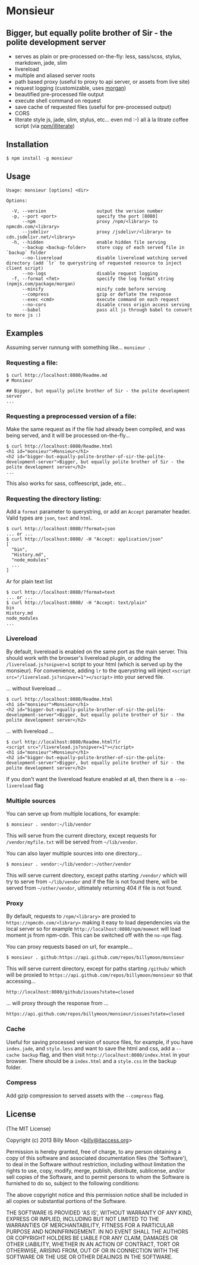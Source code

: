 # Monsieur

## Bigger, but equally polite brother of Sir - the polite development server

- serves as plain or pre-processed on-the-fly: less, sass/scss, stylus, markdown, jade, slim
- livereload
- multiple and aliased server roots
- path based proxy (useful to proxy to api server, or assets from live site)
- request logging (customizable, uses [morgan](npmjs.com/package/morgan))
- beautified pre-processed file output
- execute shell command on request
- save cache of requested files (useful for pre-processed output)
- CORS
- literate style js, jade, slim, stylus, etc... even md :-) all à la litrate coffee script (via [npm/illiterate](https://www.npmjs.com/package/illiterate))

## Installation

    $ npm install -g monsieur

## Usage

    Usage: monsieur [options] <dir>

    Options:

      -V, --version                   output the version number
      -p, --port <port>               specify the port [8080]
          --npm                       proxy /npm/<library> to npmcdn.com/<library>
          --jsdelivr                  proxy /jsdelivr/<library> to cdn.jsdelivr.net/<library>
      -h, --hidden                    enable hidden file serving
          --backup <backup-folder>    store copy of each served file in `backup` folder
          --no-livereload             disable livereload watching served directory (add `lr` to querystring of requested resource to inject client script)
          --no-logs                   disable request logging
      -f, --format <fmt>              specify the log format string (npmjs.com/package/morgan)
          --minify                    minify code before serving
          --compress                  gzip or deflate the response
          --exec <cmd>                execute command on each request
          --no-cors                   disable cross origin access serving
          --babel                     pass all js through babel to convert to more js :)

## Examples

Assuming server runnung with something like... `monsieur .`

### Requesting a file:

    $ curl http://localhost:8080/Readme.md
    # Monsieur

    ## Bigger, but equally polite brother of Sir - the polite development server
    ...

### Requesting a preprocessed version of a file:

Make the same request as if the file had already been compiled, and was being served, and it will be processed on-the-fly...

    $ curl http://localhost:8080/Readme.html
    <h1 id="monsieur">Monsieur</h1>
    <h2 id="bigger-but-equally-polite-brother-of-sir-the-polite-development-server">Bigger, but equally polite brother of Sir - the polite development server</h2>
    ...

This also works for sass, coffeescript, jade, etc...

### Requesting the directory listing:

Add a `format` parameter to querystring, or add an `Accept` paramater header. Valid types are `json`, `text` and `html`.

    $ curl http://localhost:8080/?format=json
    ... or ...
    $ curl http://localhost:8080/ -H "Accept: application/json"
    [
      "bin",
      "History.md",
      "node_modules"
      ...
    ]

Ar for plain text list

    $ curl http://localhost:8080/?format=text
    ... or ...
    $ curl http://localhost:8080/ -H "Accept: text/plain"
    bin
    History.md
    node_modules
    ...

### Livereload

By default, livereload is enabled on the same port as the main server. This should work with the browser's livereload plugin, or adding the `/livereload.js?snipver=1` script to your html (which is served up by the monsieur). For convenience, adding `lr` to the querystring will inject `<script src="/livereload.js?snipver=1"></script>` into your served file.

... without livereload ...

    $ curl http://localhost:8080/Readme.html
    <h1 id="monsieur">Monsieur</h1>
    <h2 id="bigger-but-equally-polite-brother-of-sir-the-polite-development-server">Bigger, but equally polite brother of Sir - the polite development server</h2>

... with livereload ...

    $ curl http://localhost:8080/Readme.html?lr
    <script src="/livereload.js?snipver=1"></script>
    <h1 id="monsieur">Monsieur</h1>
    <h2 id="bigger-but-equally-polite-brother-of-sir-the-polite-development-server">Bigger, but equally polite brother of Sir - the polite development server</h2>

If you don't want the livereload feature enabled at all, then there is a `--no-livereload` flag

### Multiple sources

You can serve up from multiple locations, for example:

    $ monsieur . vendor:~/lib/vendor

This will serve from the current directory, except requests for `/vendor/myfile.txt` will be served from `~/lib/vendor`.

You can also layer multiple sources into one directory...

    $ monsieur . vendor:~/lib/vendor:~/other/vendor

This will serve current directory, except paths starting `/vendor/` which will try to serve from `~/lib/vendor` and if the file is not found there, will be served from `~/other/vendor`, ultimately returning 404 if file is not found.

### Proxy

By default, requests to `/npm/<library>` are proxied to `https://npmcdn.com/<library>` making it easy to load dependencies via the local server so for example `http://localhost:8080/npm/moment` will load moment js from npm-cdn. This can be switched off with the `no-npm` flag.

You can proxy requests based on url, for example...

    $ monsieur . github:https://api.github.com/repos/billymoon/monsieur

This will serve current directory, except for paths starting `/github/` which will be proxied to `https://api.github.com/repos/billymoon/monsieur` so that accessing...

    http://localhost:8080/github/issues?state=closed

... will proxy through the response from ...

    https://api.github.com/repos/billymoon/monsieur/issues?state=closed

### Cache

Useful for saving processed version of source files, for example, if you have `index.jade`, and `style.less` and want to save the html and css, add a `--cache backup` flag, and then visit `http://localhost:8080/index.html` in your browser. There should be a `index.html` and a `style.css` in the backup folder.

### Compress

Add gzip compression to served assets with the `--compress` flag.

## License

(The MIT License)

Copyright (c) 2013 Billy Moon &lt;billy@itaccess.org&gt;

Permission is hereby granted, free of charge, to any person obtaining
a copy of this software and associated documentation files (the
'Software'), to deal in the Software without restriction, including
without limitation the rights to use, copy, modify, merge, publish,
distribute, sublicense, and/or sell copies of the Software, and to
permit persons to whom the Software is furnished to do so, subject to
the following conditions:

The above copyright notice and this permission notice shall be
included in all copies or substantial portions of the Software.

THE SOFTWARE IS PROVIDED 'AS IS', WITHOUT WARRANTY OF ANY KIND,
EXPRESS OR IMPLIED, INCLUDING BUT NOT LIMITED TO THE WARRANTIES OF
MERCHANTABILITY, FITNESS FOR A PARTICULAR PURPOSE AND NONINFRINGEMENT.
IN NO EVENT SHALL THE AUTHORS OR COPYRIGHT HOLDERS BE LIABLE FOR ANY
CLAIM, DAMAGES OR OTHER LIABILITY, WHETHER IN AN ACTION OF CONTRACT,
TORT OR OTHERWISE, ARISING FROM, OUT OF OR IN CONNECTION WITH THE
SOFTWARE OR THE USE OR OTHER DEALINGS IN THE SOFTWARE.

